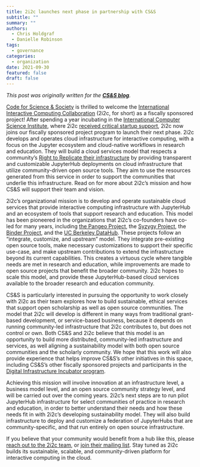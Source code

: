 ```yaml
---
title: 2i2c launches next phase in partnership with CS&S
subtitle: ""
summary: ""
authors:
  - Chris Holdgraf
  - Danielle Robinson
tags:
  - governance
categories:
  - organization
date: 2021-09-30
featured: false
draft: false
---
```


_This post was originally written for the [**CS&S blog**](https://blog.codeforscience.org/)._

[Code for Science & Society](../../../collaborators/css) is thrilled to welcome the [International Interactive Computing Collaboration](https://2i2c.org) (2i2c, for short) as a fiscally sponsored project! After spending a year incubating in the [International Computer Science Institute](https://www.icsi.berkeley.edu/icsi/), where 2i2c [received critical startup support](https://www.icsi.berkeley.edu/icsi/news/2021/08/2i2c-new-chapter), 2i2c now joins our fiscally sponsored project program to launch their next phase. 2i2c develops and operates cloud infrastructure for interactive computing, with a focus on the Jupyter ecosystem and cloud-native workflows in research and education. They will build a cloud services model that respects a community’s [Right to Replicate their infrastructure](https://2i2c.org/right-to-replicate/) by providing transparent and customizable JupyterHub deployments on cloud infrastructure that utilize community-driven open source tools. They aim to use the resources generated from this service in order to support the communities that underlie this infrastructure. Read on for more about 2i2c’s mission and how CS&S will support their team and vision.

2i2c’s organizational mission is to develop and operate sustainable cloud services that provide interactive computing infrastructure with JupyterHub and an ecosystem of tools that support research and education. This model has been pioneered in the organizations that 2i2c’s co-founders have co-led for many years, including [the Pangeo Project](https://pangeo.io/), the [Syzygy Project](https://syzygy.ca/), the [Binder Project](https://mybinder.org/), and the [UC Berkeley DataHub](https://data.berkeley.edu/academics/resources/berkeley-data-stack). These projects follow an “integrate, customize, and upstream” model. They integrate pre-existing open source tools, make necessary customizations to support their specific use-case, and make upstream contributions to extend the infrastructure beyond its current capabilities. This creates a virtuous cycle where tangible needs are met in research and education, while improvements are made to open source projects that benefit the broader community. 2i2c hopes to scale this model, and provide these JupyterHub-based cloud services available to the broader research and education community.

CS&S is particularly interested in pursuing the opportunity to work closely with 2i2c as their team explores how to build sustainable, ethical services that support open scholarship as well as open source communities. The model that 2i2c will develop is different in many ways from traditional grant-based development, or service-based business, because it depends on running community-led infrastructure that 2i2c contributes to, but does not control or own. Both CS&S and 2i2c believe that this model is an opportunity to build more distributed, community-led infrastructure and services, as well aligning a sustainability model with both open source communities and the scholarly community. We hope that this work will also provide experience that helps improve CS&S’s other initiatives in this space, including CS&S’s other fiscally sponsored projects and participants in the [Digital Infrastructure Incubator program](https://blog.codeforscience.org/cs-s-launches-digital-infrastructure-incubator/).

Achieving this mission will involve innovation at an infrastructure level, a business model level, and an open source community strategy level, and will be carried out over the coming years. 2i2c’s next steps are to run pilot JupyterHub infrastructure for select communities of practice in research and education, in order to better understand their needs and how these needs fit in with 2i2c’s developing sustainability model. They will also build infrastructure to deploy and customize a federation of JupyterHubs that are community-specific, and that run entirely on open source infrastructure.

If you believe that your community would benefit from a hub like this, please [reach out to the 2i2c team](mailto:hello@2i2c.org), or [join their mailing list](https://2i2c.org/#contact). Stay tuned as 2i2c builds its sustainable, scalable, and community-driven platform for interactive computing in the cloud.
